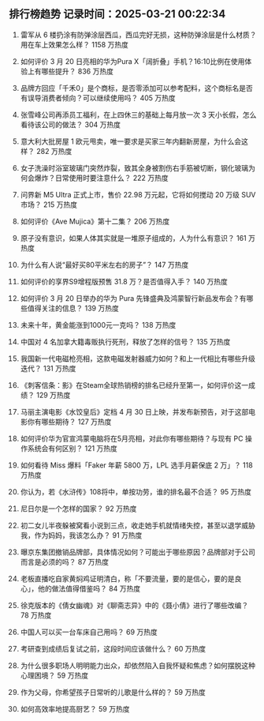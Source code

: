 
## 排行榜趋势 记录时间：2025-03-21 00:22:34
  
  1. 雷军从 6 楼扔涂有防弹涂层西瓜，西瓜完好无损，这种防弹涂层是什么材质？用在车上效果怎么样？ 1158 万热度
    
  2. 如何评价 3 月 20 日亮相的华为Pura X「阔折叠」手机？16:10比例在使用体验上有哪些提升？ 836 万热度
    
  3. 品牌方回应「千禾0」是个商标，是否零添加可以参考配料，这个商标名是否有误导消费者倾向？可以继续使用吗？ 405 万热度
    
  4. 张雪峰公司再添员工福利，在上四休三的基础上每月放一次 3 天小长假，怎么看待该公司的做法？ 304 万热度
    
  5. 意大利大批房屋 1 欧元甩卖，唯一要求是买家三年内翻新房屋，为什么会这样？ 282 万热度
    
  6. 女子洗澡时浴室玻璃门突然炸裂，致其全身被割伤右手筋被切断，钢化玻璃为何会爆炸？日常使用时要注意什么？ 222 万热度
    
  7. 问界新 M5 Ultra 正式上市，售价 22.98 万元起，它将如何搅动 20 万级 SUV 市场？ 215 万热度
    
  8. 如何评价《Ave Mujica》第十二集？ 206 万热度
    
  9. 原子没有意识，如果人体其实就是一堆原子组成的，人为什么有意识？ 161 万热度
    
  10. 为什么有人说“最好买80平米左右的房子”？ 147 万热度
    
  11. 如何评价的享界S9增程版预售 31.8 万？是否值得入手？ 140 万热度
    
  12. 如何评价 3 月 20 日举办的华为 Pura 先锋盛典及鸿蒙智行新品发布会？有哪些值得关注的信息？ 139 万热度
    
  13. 未来十年，黄金能涨到1000元一克吗？ 138 万热度
    
  14. 中国对 4 名加拿大籍毒贩执行死刑，释放了怎样的信号？ 135 万热度
    
  15. 我国新一代电磁枪亮相，这款电磁发射器威力如何？和上一代相比有哪些升级迭代？ 131 万热度
    
  16. 《刺客信条：影》在Steam全球热销榜的排名已经升至第一，如何评价这一成绩？ 129 万热度
    
  17. 马丽主演电影《水饺皇后》定档 4 月 30 日上映，并发布新预告，对于这部电影你有哪些期待？ 127 万热度
    
  18. 如何评价华为官宣鸿蒙电脑将在5月亮相，对此你有哪些期待？与现有 PC 操作系统会有何区别？ 121 万热度
    
  19. 如何看待 Miss 爆料「Faker 年薪 5800 万，LPL 选手月薪保底 2 万」？ 118 万热度
    
  20. 你认为，若《水浒传》108将中，单按功劳，谁的排名最不合适？ 95 万热度
    
  21. 尼日尔是一个怎样的国家？ 92 万热度
    
  22. 初二女儿半夜躲被窝看小说到三点，收走她手机就情绪失控，甚至以退学威胁我，作为妈妈，我该怎么办？ 91 万热度
    
  23. 曝京东集团撤销品牌部，具体情况如何？可能出于哪些原因？品牌部对于公司而言是必须的吗？ 87 万热度
    
  24. 老板直播吃自家黄焖鸡证明清白，称「不要流量，要的是信心，要的是良心」，他的做法值得借鉴吗？ 84 万热度
    
  25. 徐克版本的《倩女幽魂》对《聊斋志异》中的《聂小倩》进行了哪些改编？ 78 万热度
    
  26. 中国人可以买一台车床自己用吗？ 69 万热度
    
  27. 考研查到成绩后复试之前，这段时间应该做什么？ 60 万热度
    
  28. 为什么很多职场人明明能力出众，却依然陷入自我怀疑和焦虑？如何摆脱这种心理困境？ 59 万热度
    
  29. 作为父母，你希望孩子日常听的儿歌是什么样的？ 59 万热度
    
  30. 如何高效率地提高厨艺？ 59 万热度
    